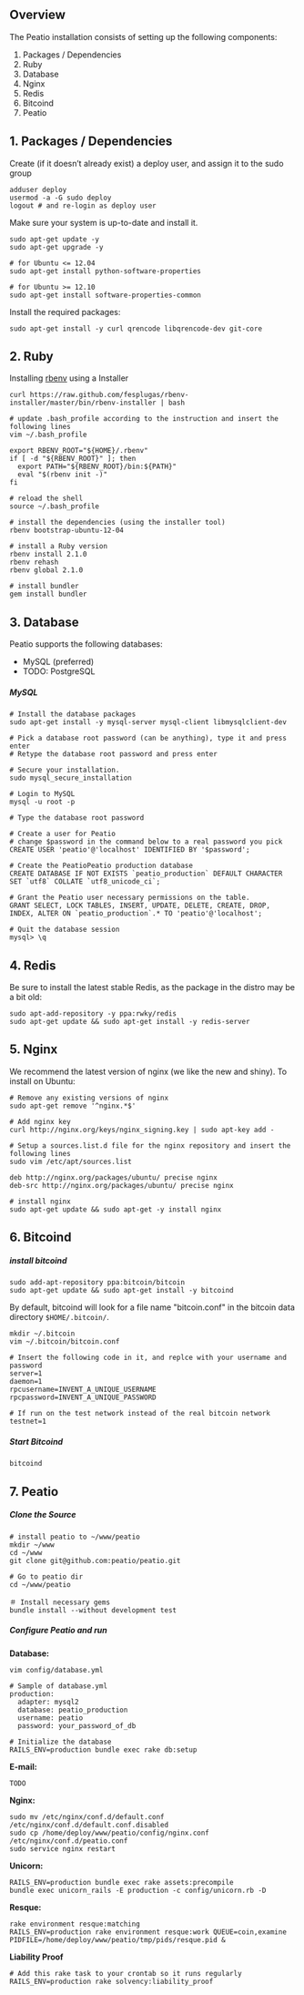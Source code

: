 Overview
--------

The Peatio installation consists of setting up the following components:

1. Packages / Dependencies
2. Ruby
3. Database
4. Nginx
5. Redis
6. Bitcoind
7. Peatio


## 1. Packages / Dependencies

Create (if it doesn’t already exist) a deploy user, and assign it to the sudo group

    adduser deploy
    usermod -a -G sudo deploy
    logout # and re-login as deploy user

Make sure your system is up-to-date and install it.

    sudo apt-get update -y
    sudo apt-get upgrade -y

    # for Ubuntu <= 12.04
    sudo apt-get install python-software-properties

    # for Ubuntu >= 12.10
    sudo apt-get install software-properties-common

Install the required packages:

    sudo apt-get install -y curl qrencode libqrencode-dev git-core


## 2. Ruby

Installing [rbenv](https://github.com/sstephenson/rbenv) using a Installer

    curl https://raw.github.com/fesplugas/rbenv-installer/master/bin/rbenv-installer | bash

    # update .bash_profile according to the instruction and insert the following lines
    vim ~/.bash_profile

    export RBENV_ROOT="${HOME}/.rbenv"
    if [ -d "${RBENV_ROOT}" ]; then
      export PATH="${RBENV_ROOT}/bin:${PATH}"
      eval "$(rbenv init -)"
    fi

    # reload the shell
    source ~/.bash_profile

    # install the dependencies (using the installer tool)
    rbenv bootstrap-ubuntu-12-04

    # install a Ruby version
    rbenv install 2.1.0
    rbenv rehash
    rbenv global 2.1.0

    # install bundler
    gem install bundler


## 3. Database

Peatio supports the following databases:

* MySQL (preferred)
* TODO: PostgreSQL

##### MySQL

    # Install the database packages
    sudo apt-get install -y mysql-server mysql-client libmysqlclient-dev

    # Pick a database root password (can be anything), type it and press enter
    # Retype the database root password and press enter

    # Secure your installation.
    sudo mysql_secure_installation

    # Login to MySQL
    mysql -u root -p

    # Type the database root password

    # Create a user for Peatio
    # change $password in the command below to a real password you pick
    CREATE USER 'peatio'@'localhost' IDENTIFIED BY '$password';

    # Create the PeatioPeatio production database
    CREATE DATABASE IF NOT EXISTS `peatio_production` DEFAULT CHARACTER SET `utf8` COLLATE `utf8_unicode_ci`;

    # Grant the Peatio user necessary permissions on the table.
    GRANT SELECT, LOCK TABLES, INSERT, UPDATE, DELETE, CREATE, DROP, INDEX, ALTER ON `peatio_production`.* TO 'peatio'@'localhost';

    # Quit the database session
    mysql> \q


## 4. Redis

Be sure to install the latest stable Redis, as the package in the distro may be a bit old:

    sudo apt-add-repository -y ppa:rwky/redis
    sudo apt-get update && sudo apt-get install -y redis-server


## 5. Nginx

We recommend the latest version of nginx (we like the new and shiny). To install on Ubuntu:

    # Remove any existing versions of nginx
    sudo apt-get remove '^nginx.*$'

    # Add nginx key
    curl http://nginx.org/keys/nginx_signing.key | sudo apt-key add -

    # Setup a sources.list.d file for the nginx repository and insert the following lines
    sudo vim /etc/apt/sources.list

    deb http://nginx.org/packages/ubuntu/ precise nginx
    deb-src http://nginx.org/packages/ubuntu/ precise nginx

    # install nginx
    sudo apt-get update && sudo apt-get -y install nginx

## 6. Bitcoind

##### install bitcoind

    sudo add-apt-repository ppa:bitcoin/bitcoin
    sudo apt-get update && sudo apt-get install -y bitcoind

By default, bitcoind will look for a file name "bitcoin.conf" in the bitcoin data directory `$HOME/.bitcoin/`.

    mkdir ~/.bitcoin
    vim ~/.bitcoin/bitcoin.conf

    # Insert the following code in it, and replce with your username and password
    server=1
    daemon=1
    rpcusername=INVENT_A_UNIQUE_USERNAME
    rpcpassword=INVENT_A_UNIQUE_PASSWORD

    # If run on the test network instead of the real bitcoin network
    testnet=1

##### Start Bitcoind

    bitcoind


## 7. Peatio

##### Clone the Source

    # install peatio to ~/www/peatio
    mkdir ~/www
    cd ~/www
    git clone git@github.com:peatio/peatio.git

    # Go to peatio dir
    cd ~/www/peatio

    ＃ Install necessary gems
    bundle install --without development test


##### Configure Peatio and run

**Database:**

    vim config/database.yml

    # Sample of database.yml
    production:
      adapter: mysql2
      database: peatio_production
      username: peatio
      password: your_password_of_db

    # Initialize the database
    RAILS_ENV=production bundle exec rake db:setup

**E-mail:**

    TODO

**Nginx:**

    sudo mv /etc/nginx/conf.d/default.conf /etc/nginx/conf.d/default.conf.disabled
    sudo cp /home/deploy/www/peatio/config/nginx.conf /etc/nginx/conf.d/peatio.conf
    sudo service nginx restart

**Unicorn:**

    RAILS_ENV=production bundle exec rake assets:precompile
    bundle exec unicorn_rails -E production -c config/unicorn.rb -D

**Resque:**

    rake environment resque:matching
    RAILS_ENV=production rake environment resque:work QUEUE=coin,examine PIDFILE=/home/deploy/www/peatio/tmp/pids/resque.pid &

**Liability Proof**

    # Add this rake task to your crontab so it runs regularly
    RAILS_ENV=production rake solvency:liability_proof

